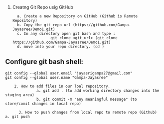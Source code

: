 1. Creatng Git Repo usig GitHub

         a. Create a new Repository on GitHub (Github is Remote Repository) 
         b. Copy the git repo url (https://github.com/Gampa-Jayasree/Demo1.git) 
         c. In any directory open git bash and type : 
                        git clone <git_url> (git clone https://github.com/Gampa-Jayasree/Demo1.git) 
         d. move into your repo directory. (cd )

Configure git bash shell:
----------------------------------------
    git config --global user.email "jayasrigampa27@gmail.com" 
    git config --global user.name "Gampa-Jayasree"

        2. How to add files in our loal repository. 
                  a. git add . (to add working directory changes into the staging area) 
                  b. git commit -m "any meaningful message" (to store/comit changes in local repo)

          3. How to push changes from local repo to remote repo (Github) a. git push